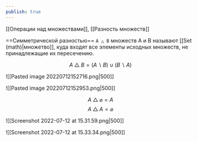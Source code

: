 ```yaml
---
publish: true
---
```


[[Операции над множествами]], [[Разность множеств]]

==Симметрической разностью== `A △ B` множеств A и B называют [[Set (math)|множетво]], куда входят все элементы исходных множеств, не принадлежащие их пересечению.

$$A \bigtriangleup B = (A ∖ B) \cup (B ∖ A)$$

![[Pasted image 20220712152716.png|500]]

![[Pasted image 20220712152953.png|500]]

$$ A \bigtriangleup \varnothing = A$$
$$ A \bigtriangleup A = \varnothing$$


![[Screenshot 2022-07-12 at 15.31.59.png|500]]

![[Screenshot 2022-07-12 at 15.33.34.png|500]]